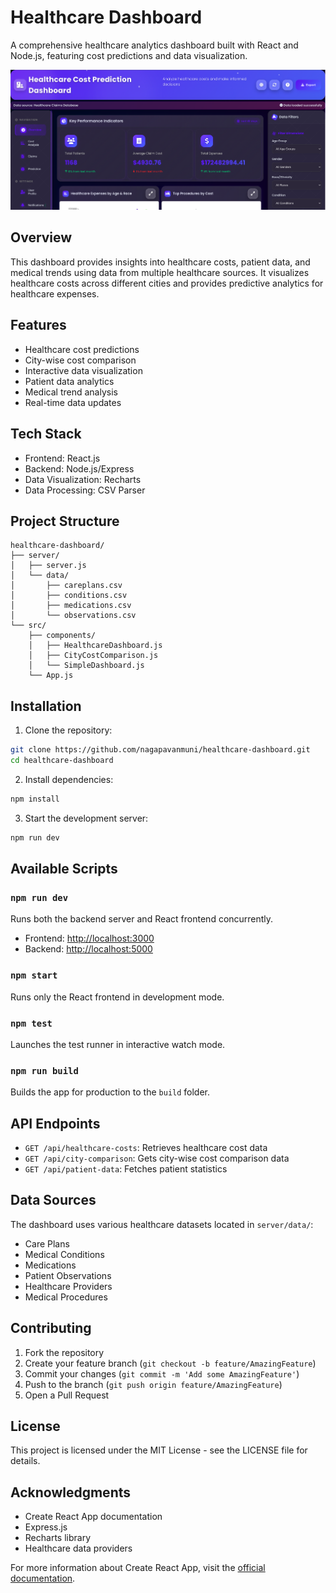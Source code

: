 # Healthcare Dashboard

A comprehensive healthcare analytics dashboard built with React and Node.js, featuring cost predictions and data visualization.

![dashboard](Dashboard.png)

## Overview

This dashboard provides insights into healthcare costs, patient data, and medical trends using data from multiple healthcare sources. It visualizes healthcare costs across different cities and provides predictive analytics for healthcare expenses.

## Features

- Healthcare cost predictions
- City-wise cost comparison
- Interactive data visualization
- Patient data analytics
- Medical trend analysis
- Real-time data updates

## Tech Stack

- Frontend: React.js
- Backend: Node.js/Express
- Data Visualization: Recharts
- Data Processing: CSV Parser

## Project Structure

```
healthcare-dashboard/
├── server/
│   ├── server.js
│   └── data/
│       ├── careplans.csv
│       ├── conditions.csv
│       ├── medications.csv
│       └── observations.csv
└── src/
    ├── components/
    │   ├── HealthcareDashboard.js
    │   ├── CityCostComparison.js
    │   └── SimpleDashboard.js
    └── App.js
```

## Installation

1. Clone the repository:
```bash
git clone https://github.com/nagapavanmuni/healthcare-dashboard.git
cd healthcare-dashboard
```

2. Install dependencies:
```bash
npm install
```

3. Start the development server:
```bash
npm run dev
```

## Available Scripts

### `npm run dev`
Runs both the backend server and React frontend concurrently.
- Frontend: [http://localhost:3000](http://localhost:3000)
- Backend: [http://localhost:5000](http://localhost:5000)

### `npm start`
Runs only the React frontend in development mode.

### `npm test`
Launches the test runner in interactive watch mode.

### `npm run build`
Builds the app for production to the `build` folder.

## API Endpoints

- `GET /api/healthcare-costs`: Retrieves healthcare cost data
- `GET /api/city-comparison`: Gets city-wise cost comparison data
- `GET /api/patient-data`: Fetches patient statistics

## Data Sources

The dashboard uses various healthcare datasets located in `server/data/`:
- Care Plans
- Medical Conditions
- Medications
- Patient Observations
- Healthcare Providers
- Medical Procedures

## Contributing

1. Fork the repository
2. Create your feature branch (`git checkout -b feature/AmazingFeature`)
3. Commit your changes (`git commit -m 'Add some AmazingFeature'`)
4. Push to the branch (`git push origin feature/AmazingFeature`)
5. Open a Pull Request

## License

This project is licensed under the MIT License - see the LICENSE file for details.

## Acknowledgments

- Create React App documentation
- Express.js
- Recharts library
- Healthcare data providers

For more information about Create React App, visit the [official documentation](https://facebook.github.io/create-react-app/docs/getting-started).